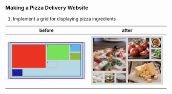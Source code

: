 ### Making a Pizza Delivery Website

1. Implement a grid for displaying pizza ingredients

| before | after |
|---|---|
| <img src="./images/pic-1.png" /> | <img src="./images/pic-2.png" /> |
